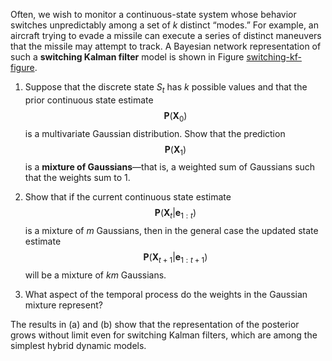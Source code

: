 

Often, we wish to monitor a continuous-state
system whose behavior switches unpredictably among a set of $k$ distinct
“modes.” For example, an aircraft trying to evade a missile can execute
a series of distinct maneuvers that the missile may attempt to track. A
Bayesian network representation of such a <b>switching Kalman
filter</b> model is shown in
Figure <a class="insideExercisesFigRef"  href="#switching-kf-figure">switching-kf-figure</a>.

1.  Suppose that the discrete state $S_t$ has $k$ possible values and
    that the prior continuous state estimate
    $${\textbf{P}}(\textbf{X}_0)$$ is a multivariate
    Gaussian distribution. Show that the prediction
    $${\textbf{P}}(\textbf{X}_1)$$ is a <b>mixture of
    Gaussians</b>—that is, a weighted sum of Gaussians such
    that the weights sum to 1.

2.  Show that if the current continuous state estimate
    $${\textbf{P}}(\textbf{X}_t|\textbf{e}_{1:t})$$ is a mixture of $m$ Gaussians,
    then in the general case the updated state estimate
    $${\textbf{P}}(\textbf{X}_{t+1}|\textbf{e}_{1:t+1})$$ will be a mixture of
    $km$ Gaussians.

3.  What aspect of the temporal process do the weights in the Gaussian
    mixture represent?

The results in (a) and (b) show that the representation of the posterior
grows without limit even for switching Kalman filters, which are among
the simplest hybrid dynamic models.
